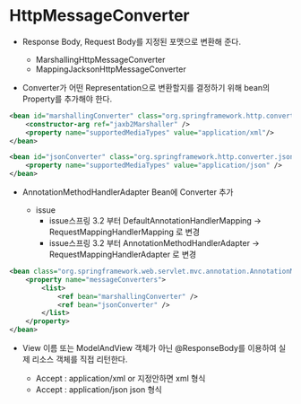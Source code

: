 # HttpMessageConverter 

* Response Body, Request Body를 지정된 포맷으로 변환해 준다.

  * MarshallingHttpMessageConverter
  * MappingJacksonHttpMessageConverter

* Converter가 어떤 Representation으로 변환할지를 결정하기 위해 bean의 Property를 추가해야 한다.

```xml
<bean id="marshallingConverter" class="org.springframework.http.converter.xml.MarshallingHttpMessageConverter">
	<constructor-arg ref="jaxb2Marshaller" />
	<property name="supportedMediaTypes" value="application/xml"/>
</bean>

<bean id="jsonConverter" class="org.springframework.http.converter.json.MappingJacksonHttpMessageConverter">
	<property name="supportedMediaTypes" value="application/json" />
</bean>
```
* AnnotationMethodHandlerAdapter Bean에 Converter 추가

  * issue
    * issue스프링 3.2 부터 DefaultAnnotationHandlerMapping -> RequestMappingHandlerMapping 로 변경
    * issue스프링 3.2 부터 AnnotationMethodHandlerAdapter -> RequestMappingHandlerAdapter 로 변경

```xml
<bean class="org.springframework.web.servlet.mvc.annotation.AnnotationMethodHandlerAdapter">
	<property name="messageConverters">
		<list>
			<ref bean="marshallingConverter" />
			<ref bean="jsonConverter" />
		</list>
	</property>
</bean>
```

* View 이름 또는 ModelAndView 객체가 아닌 @ResponseBody를 이용하여 실제 리소스 객체를 직접 리턴한다.

  * Accept : application/xml or 지정안하면 xml 형식
  * Accept : application/json json 형식
